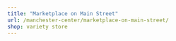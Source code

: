 ```yaml
---
title: "Marketplace on Main Street"
url: /manchester-center/marketplace-on-main-street/
shop: variety store
---
```

